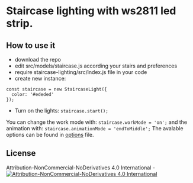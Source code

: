 # Staircase lighting with ws2811 led strip.

## How to use it
- download the repo
- edit src/models/staircase.js according your stairs and preferences
- require staircase-lighting/src/index.js file in your code
- create new instance:
```
const staircase = new StaircaseLight({
  color: '#ededed'
});
```
- Turn on the lights: `staircase.start();`

You can change the work mode with: `staircase.workMode = 'on';` and the animation with: `staircase.animationMode = 'endToMiddle';`
The avalable options can be found in [options](./src/models/staircase.js) file.

## License

Attribution-NonCommercial-NoDerivatives 4.0 International - [![Attribution-NonCommercial-NoDerivatives 4.0 International](https://i.creativecommons.org/l/by-nc-nd/4.0/80x15.png)](./LICENSE.md)
